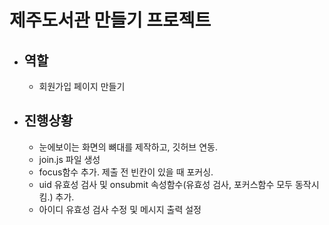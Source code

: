 # 제주도서관 만들기 프로젝트

- ## 역할
  - 회원가입 페이지 만들기


- ## 진행상황
  - 눈에보이는 화면의 뼈대를 제작하고, 깃허브 연동.
  - join.js 파일 생성
  - focus함수 추가. 제출 전 빈칸이 있을 때 포커싱.
  - uid 유효성 검사 및 onsubmit 속성함수(유효성 검사, 포커스함수 모두 동작시킴.) 추가.
  - 아이디 유효성 검사 수정 및 메시지 출력 설정